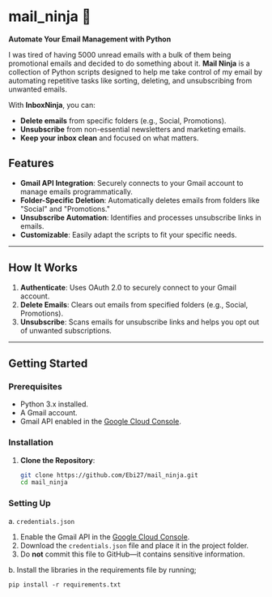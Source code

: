 # mail_ninja 🎌  
**Automate Your Email Management with Python**

I was tired of having 5000 unread emails with a bulk of them being promotional emails and decided to do something about it.
**Mail Ninja** is a collection of Python scripts designed to help me take control of my email by automating repetitive 
tasks like sorting, deleting, and unsubscribing from unwanted emails.

With **InboxNinja**, you can:
- **Delete emails** from specific folders (e.g., Social, Promotions).
- **Unsubscribe** from non-essential newsletters and marketing emails.
- **Keep your inbox clean** and focused on what matters.


## Features
- **Gmail API Integration**: Securely connects to your Gmail account to manage emails programmatically.
- **Folder-Specific Deletion**: Automatically deletes emails from folders like "Social" and "Promotions."
- **Unsubscribe Automation**: Identifies and processes unsubscribe links in emails.
- **Customizable**: Easily adapt the scripts to fit your specific needs.

---

## How It Works
1. **Authenticate**: Uses OAuth 2.0 to securely connect to your Gmail account.
2. **Delete Emails**: Clears out emails from specified folders (e.g., Social, Promotions).
3. **Unsubscribe**: Scans emails for unsubscribe links and helps you opt out of unwanted subscriptions.

---

## Getting Started

### Prerequisites
- Python 3.x installed.
- A Gmail account.
- Gmail API enabled in the [Google Cloud Console](https://console.cloud.google.com/).

### Installation
1. **Clone the Repository**:
   ```bash
   git clone https://github.com/Ebi27/mail_ninja.git
   cd mail_ninja
   
### Setting Up
a. `credentials.json`
1. Enable the Gmail API in the [Google Cloud Console](https://console.cloud.google.com/).
2. Download the `credentials.json` file and place it in the project folder.
3. Do **not** commit this file to GitHub—it contains sensitive information.

b. Install the libraries in the requirements file by running; 

`pip install -r requirements.txt`